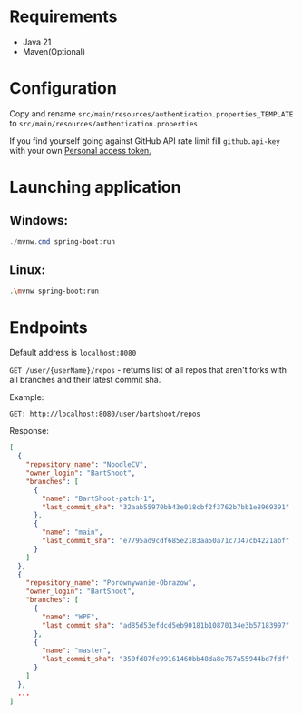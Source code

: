 # Requirements

- Java 21
- Maven(Optional)

# Configuration

Copy and rename `src/main/resources/authentication.properties_TEMPLATE`
to `src/main/resources/authentication.properties`

If you find yourself going against GitHub API rate limit fill `github.api-key` with your
own [Personal access token.](https://github.com/settings/tokens)

# Launching application

## Windows:

```powershell
./mvnw.cmd spring-boot:run
```

## Linux:

```bash
.\mvnw spring-boot:run 
```

# Endpoints

Default address is `localhost:8080`

`GET /user/{userName}/repos` - returns list of all repos that aren't forks with all branches and their latest commit
sha.

Example:

`GET: http://localhost:8080/user/bartshoot/repos`

Response:

```json
[
  {
    "repository_name": "NoodleCV",
    "owner_login": "BartShoot",
    "branches": [
      {
        "name": "BartShoot-patch-1",
        "last_commit_sha": "32aab55970bb43e018cbf2f3762b7bb1e8969391"
      },
      {
        "name": "main",
        "last_commit_sha": "e7795ad9cdf685e2183aa50a71c7347cb4221abf"
      }
    ]
  },
  {
    "repository_name": "Porownywanie-Obrazow",
    "owner_login": "BartShoot",
    "branches": [
      {
        "name": "WPF",
        "last_commit_sha": "ad85d53efdcd5eb90181b10870134e3b57183997"
      },
      {
        "name": "master",
        "last_commit_sha": "350fd87fe99161460bb48da8e767a55944bd7fdf"
      }
    ]
  },
  ...
]
```
